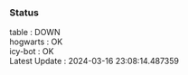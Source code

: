 ### Status


table : DOWN  
hogwarts : OK  
icy-bot : OK  
Latest Update : 2024-03-16 23:08:14.487359
